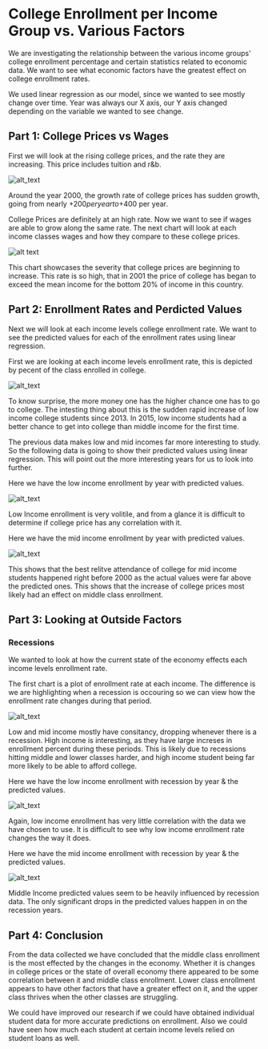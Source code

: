 # College Enrollment per Income Group vs. Various Factors

We are investigating the relationship between the various income groups' college enrollment percentage and certain statistics related to economic data. We want to see what economic factors have the greatest effect on college enrollment rates.

We used linear regression as our model, since we wanted to see mostly change over time. Year was always our X axis, our Y axis changed depending on the variable we wanted to see change.

## Part 1: College Prices vs Wages

First we will look at the rising college prices, and the rate they are increasing. This price includes tuition and r&b.

![alt_text](https://github.com/peralegh/480/blob/master/CollegeEnrollmentData/College%20Price.PNG "College Price")

Around the year 2000, the growth rate of college prices has sudden growth, going from nearly +$200 per year to +$400 per year.


College Prices are definitely at an high rate. Now we want to see if wages are able to grow along the same rate. The next chart will look at each income classes wages and how they compare to these college prices.

![alt text](https://github.com/peralegh/480/blob/master/CollegePricevsIncome.png "College Prices and Income Group Wages")

This chart showcases the severity that college prices are beginning to increase. This rate is so high, that in 2001 the price of college has began to exceed the mean income for the bottom 20% of income in this country.

## Part 2: Enrollment Rates and Perdicted Values

Next we will look at each income levels college enrollment rate. We want to see the predicted values for each of the enrollment rates using linear regression.

First we are looking at each income levels enrollment rate, this is depicted by pecent of the class enrolled in college.

![alt_text](https://github.com/peralegh/480/blob/master/CollegeEnrollmentData/EnrollmentIncome.png "Percent Enrollment at Each Income Level")

To know surprise, the more money one has the higher chance one has to go to college. The intesting thing about this is the sudden rapid increase of low income college students since 2013. In 2015, low income students had a better chance to get into college than middle income for the first time.

The previous data makes low and mid incomes far more interesting to study. So the following data is going to show their predicted values using linear regression. This will point out the more interesting years for us to look into further.

Here we have the low income enrollment by year with predicted values.

![alt_text](https://github.com/peralegh/480/blob/master/CollegeEnrollmentData/LowIncomeWPrediction.png "Percent Enrollment of Low Income with Predictions")

Low Income enrollment is very volitile, and from a glance it is difficult to determine if college price has any correlation with it.

Here we have the mid income enrollment by year with predicted values.

![alt_text](https://github.com/peralegh/480/blob/master/CollegeEnrollmentData/MidIncomePrediction.png "Percent Enrollment of Middle Income with Predictions")

This shows that the best relitve attendance of college for mid income students happened right before 2000 as the actual values were far above the predicted ones. This shows that the increase of college prices most likely had an effect on middle class enrollment.

## Part 3: Looking at Outside Factors

### Recessions
We wanted to look at how the current state of the economy effects each income levels enrollment rate.

The first chart is a plot of enrollment rate at each income. The difference is we are highlighting when a recession is occouring so we can view how the enrollment rate changes during that period.

![alt_text](https://github.com/peralegh/480/blob/master/CollegeEnrollmentData/enrollWrecession.png "Percent Enrollment at Each Income Level With Recession")

Low and mid income mostly have consitancy, dropping whenever there is a recession. High income is interesting, as they have large increses in enrollment percent during these periods. This is likely due to recessions hitting middle and lower classes harder, and high income student being far more likely to be able to afford college.

Here we have the low income enrollment with recession by year & the predicted values.

![alt_text](https://github.com/peralegh/480/blob/master/CollegeEnrollmentData/LowEnrollmentRecession.png "Percent Enrollment of Low Income with Predictions and Recession Data")

Again, low income enrollment has very little correlation with the data we have chosen to use. It is difficult to see why low income enrollment rate changes the way it does.

Here we have the mid income enrollment with recession by year & the predicted values.

![alt_text](https://github.com/peralegh/480/blob/master/CollegeEnrollmentData/MidEnrollmentRecession.png "Percent Enrollment of Middle Income with Predictions and Recession Data")

Middle Income predicted values seem to be heavily influenced by recession data. The only significant drops in the predicted values happen in on the recession years.

## Part 4: Conclusion

From the data collected we have concluded that the middle class enrollment is the most effected by the changes in the economy. Whether it is changes in college prices or the state of overall economy there appeared to be some correlation between it and middle class enrollment. Lower class enrollment appears to have other factors that have a greater effect on it, and the upper class thrives when the other classes are struggling.

We could have improved our research if we could have obtained individual student data for more accurate predictions on enrollment. Also we could have seen how much each student at certain income levels relied on student loans as well.
